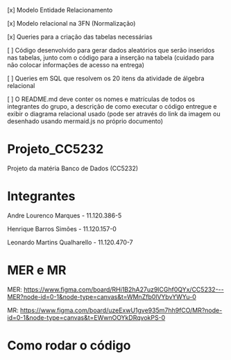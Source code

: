 [x]  Modelo Entidade Relacionamento

[x] Modelo relacional na 3FN (Normalização)

[x] Queries para a criação das tabelas necessárias

[ ] Código desenvolvido para gerar dados aleatórios que serão inseridos nas tabelas, junto com o código para a inserção na tabela (cuidado para não colocar informações de acesso na entrega)

[ ] Queries em SQL que resolvem os 20 itens da atividade de álgebra relacional

[ ] O README.md deve conter os nomes e matrículas de todos os integrantes do grupo, a descrição de como executar o código entregue e exibir o diagrama relacional usado (pode ser através do link da imagem ou desenhado usando mermaid.js no próprio documento)

# Projeto_CC5232
Projeto da matéria Banco de Dados (CC5232)


# Integrantes 
Andre Lourenco Marques - 11.120.386-5

Henrique Barros Simões - 11.120.157-0

Leonardo Martins Qualharello - 11.120.470-7


# MER e MR
MER: https://www.figma.com/board/RHi1B2hA27uz9lCGhf0QYx/CC5232---MER?node-id=0-1&node-type=canvas&t=WMnZfb0lVYbvYWYu-0

MR: https://www.figma.com/board/uzeExwU1gve935m7hh9fCO/MR?node-id=0-1&node-type=canvas&t=EWwnOOYkDRqvokPS-0

# Como rodar o código 
